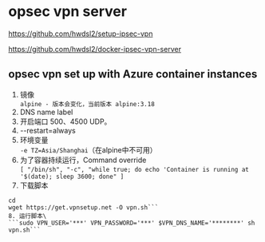 # opsec vpn server

https://github.com/hwdsl2/setup-ipsec-vpn

https://github.com/hwdsl2/docker-ipsec-vpn-server

## opsec vpn set up with Azure container instances
1. 镜像\
```alpine - 版本会变化，当前版本 alpine:3.18```
2. DNS name label
3. 开启端口 500、4500 UDP。
4. --restart=always
5. 环境变量 \
```-e TZ=Asia/Shanghai```（在alpine中不可用）
6. 为了容器持续运行，Command override\
```[ "/bin/sh", "-c", "while true; do echo 'Container is running at '$(date); sleep 3600; done" ]```
7. 下载脚本
```
cd
wget https://get.vpnsetup.net -O vpn.sh```
8. 运行脚本\
```sudo VPN_USER='***' VPN_PASSWORD='***' $VPN_DNS_NAME='********' sh vpn.sh```
